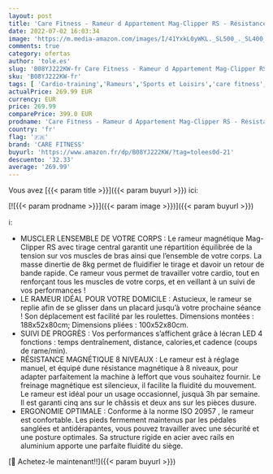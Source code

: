 ```yaml
---
layout: post
title: 'Care Fitness - Rameur d Appartement Mag-Clipper RS - Résistance magnétique - 8 Niveaux de Résistance - Tirage Central - Masse d Inertie 8kg - Rameur Pliable'
date: 2022-07-02 16:03:34
image: 'https://m.media-amazon.com/images/I/41YxkL0yWKL._SL500_._SL400_.jpg'
comments: true
category: ofertas
author: 'tole.es'
slug: 'B08YJ222KW-fr Care Fitness - Rameur d Appartement Mag-Clipper RS -...'
sku: 'B08YJ222KW-fr'
tags: [ 'Cardio-training','Rameurs','Sports et Loisirs','care fitness','Équipement dexercice et musculation','🇫🇷', ]
actualPrice: 269.99 EUR
currency: EUR
price: 269.99
comparePrice: 399.0 EUR
prodname: 'Care Fitness - Rameur d Appartement Mag-Clipper RS - Résistance magnétique - 8 Niveaux de Résistance - Tirage Central - Masse d Inertie 8kg - Rameur Pliable'
country: 'fr'
flag: '🇫🇷'
brand: 'CARE FITNESS'
buyurl: 'https://www.amazon.fr/dp/B08YJ222KW/?tag=tolees0d-21'
descuento: '32.33'
average: '269.99'
---
```


Vous avez [{{< param title >}}]({{< param buyurl >}}) ici:

[![{{< param prodname >}}]({{< param image >}})]({{< param buyurl >}})

ℹ️:

- MUSCLER LENSEMBLE DE VOTRE CORPS : Le rameur magnétique Mag-Clipper RS avec tirage central garantit une répartition équilibrée de la tension sur vos muscles de bras ainsi que l’ensemble de votre corps. La masse dinertie de 8kg permet de fluidifier le tirage et davoir un retour de bande rapide. Ce rameur vous permet de travailler votre cardio, tout en renforçant tous les muscles de votre corps, et en veillant à un suivi de vos performances !
- LE RAMEUR IDÉAL POUR VOTRE DOMICILE : Astucieux, le rameur se replie afin de se glisser dans un placard jusqu’à votre prochaine séance ! Son déplacement est facilité par les roulettes. Dimensions montées : 188x52x80cm; Dimensions pliées : 100x52x80cm.
- SUIVI DE PROGRÈS : Vos performances s’affichent grâce à lécran LED 4 fonctions : temps dentraînement, distance, calories,et cadence (coups de rame/min).
- RÉSISTANCE MAGNÉTIQUE 8 NIVEAUX : Le rameur est à réglage manuel, et équipé dune résistance magnétique à 8 niveaux, pour adapter parfaitement la machine à leffort que vous souhaitez fournir. Le freinage magnétique est silencieux, il facilite la fluidité du mouvement. Le rameur est idéal pour un usage occasionnel, jusquà 3h par semaine. Il est garanti cinq ans sur le châssis et deux ans sur les pièces dusure.
- ERGONOMIE OPTIMALE : Conforme à la norme ISO 20957 , le rameur est confortable. Les pieds fermement maintenus par les pédales sanglées et antidérapantes, vous pouvez travailler avec une sécurité et une posture optimales. Sa structure rigide en acier avec rails en aluminium apporte une parfaite fluidité du siège.

[🛒 Achetez-le maintenant!!]({{< param buyurl >}})
